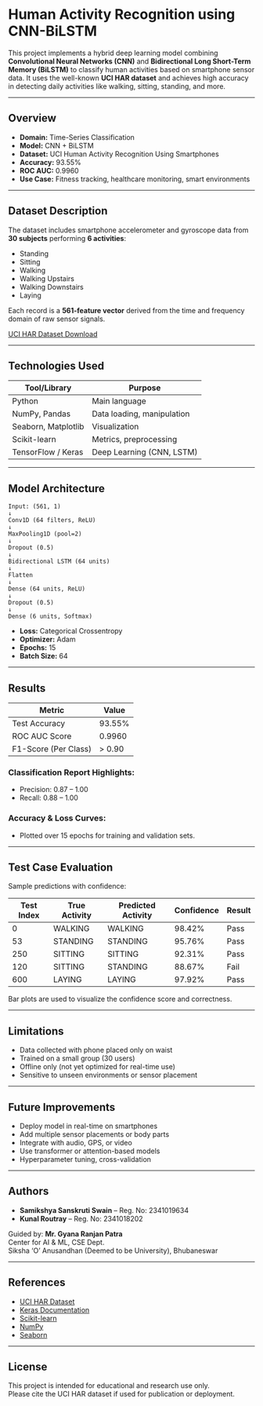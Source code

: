 #  Human Activity Recognition using CNN-BiLSTM

This project implements a hybrid deep learning model combining **Convolutional Neural Networks (CNN)** and **Bidirectional Long Short-Term Memory (BiLSTM)** to classify human activities based on smartphone sensor data. It uses the well-known **UCI HAR dataset** and achieves high accuracy in detecting daily activities like walking, sitting, standing, and more.

---

##  Overview

- **Domain:** Time-Series Classification  
- **Model:** CNN + BiLSTM  
- **Dataset:** UCI Human Activity Recognition Using Smartphones  
- **Accuracy:** 93.55%  
- **ROC AUC:** 0.9960  
- **Use Case:** Fitness tracking, healthcare monitoring, smart environments

---

##  Dataset Description

The dataset includes smartphone accelerometer and gyroscope data from **30 subjects** performing **6 activities**:

-  Standing  
-  Sitting  
-  Walking  
-  Walking Upstairs  
-  Walking Downstairs  
-  Laying

Each record is a **561-feature vector** derived from the time and frequency domain of raw sensor signals.

 [UCI HAR Dataset Download](https://archive.ics.uci.edu/ml/machine-learning-databases/00240/UCI%20HAR%20Dataset.zip)

---

##  Technologies Used

| Tool/Library      | Purpose                               |
|-------------------|----------------------------------------|
| Python            | Main language                         |
| NumPy, Pandas     | Data loading, manipulation            |
| Seaborn, Matplotlib | Visualization                        |
| Scikit-learn      | Metrics, preprocessing                 |
| TensorFlow / Keras| Deep Learning (CNN, LSTM)              |

---

##  Model Architecture

```text
Input: (561, 1)
↓
Conv1D (64 filters, ReLU)
↓
MaxPooling1D (pool=2)
↓
Dropout (0.5)
↓
Bidirectional LSTM (64 units)
↓
Flatten
↓
Dense (64 units, ReLU)
↓
Dropout (0.5)
↓
Dense (6 units, Softmax)
```




- **Loss:** Categorical Crossentropy  
- **Optimizer:** Adam  
- **Epochs:** 15  
- **Batch Size:** 64  

---

##  Results

| Metric              | Value     |
|---------------------|-----------|
| Test Accuracy        | 93.55%    |
| ROC AUC Score        | 0.9960    |
| F1-Score (Per Class) | > 0.90    |

###  Classification Report Highlights:
- Precision: 0.87 – 1.00  
- Recall: 0.88 – 1.00  

###  Accuracy & Loss Curves:
- Plotted over 15 epochs for training and validation sets.

---

##  Test Case Evaluation

Sample predictions with confidence:

| Test Index | True Activity | Predicted Activity | Confidence | Result |
|------------|----------------|---------------------|------------|--------|
| 0          | WALKING        | WALKING             | 98.42%     |  Pass |
| 53         | STANDING       | STANDING            | 95.76%     |  Pass |
| 250        | SITTING        | SITTING             | 92.31%     |  Pass |
| 120        | SITTING        | STANDING            | 88.67%     |  Fail |
| 600        | LAYING         | LAYING              | 97.92%     |  Pass |

Bar plots are used to visualize the confidence score and correctness.

---

##  Limitations

- Data collected with phone placed only on waist  
- Trained on a small group (30 users)  
- Offline only (not yet optimized for real-time use)  
- Sensitive to unseen environments or sensor placement  

---

##  Future Improvements

- Deploy model in real-time on smartphones  
- Add multiple sensor placements or body parts  
- Integrate with audio, GPS, or video  
- Use transformer or attention-based models  
- Hyperparameter tuning, cross-validation  

---

##  Authors

- **Samikshya Sanskruti Swain** – Reg. No: 2341019634  
- **Kunal Routray** – Reg. No: 2341018202  

 Guided by: **Mr. Gyana Ranjan Patra**  
 Center for AI & ML, CSE Dept.  
Siksha ‘O’ Anusandhan (Deemed to be University), Bhubaneswar

---

##  References

- [UCI HAR Dataset](https://archive.ics.uci.edu/ml/datasets/human+activity+recognition+using+smartphones)  
- [Keras Documentation](https://keras.io/)  
- [Scikit-learn](https://scikit-learn.org/stable/)  
- [NumPy](https://numpy.org/)  
- [Seaborn](https://seaborn.pydata.org/)

---

##  License

This project is intended for educational and research use only.  
Please cite the UCI HAR dataset if used for publication or deployment.
